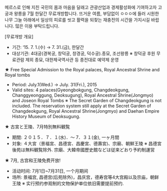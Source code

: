 메르스로 인해 지친 국민의 몸과 마음을 달래고 관광산업과 경제활성화에 기여하고자 고궁과 왕릉을 7월 한달간 무료개방합니다. 뜨거운 여름, 부담없이 ㅇㅇㅇ에 들러 시원한 나무 그늘 아래에서 일상의 피로를 씻고 활력을 되찾는 재충전의 시간을 가지시길 바랍니다. 많은 이용 부탁드립니다.

[무료개방 개요]
- 기간: ‘15. 7. 1.(수) → 7. 31.(금), 한달간
- 대상기관: 4대궁(경복궁, 창덕궁, 창경궁, 덕수궁)․종묘, 조선왕릉
  ※ 창덕궁 후원 무료관람 제외
  종묘, 대한제국역사관 등 종전대로 예약제 운영

★ Free Special Admission to the Royal palaces, Royal Ancestral Shrine and Royal tombs
- Period: July.1(Wed.) → July. 31(Fri.), 2015
- Valid sites: 4 palaces(Gyeongbokgung, Changdeokgung, Changgyeonggung, Deoksugung), Royal Ancestral Shrine(Jongmyo) and Joseon Royal Tombs
  ※ The Secret Garden of Changdeokgung is not included.
  The reservation system still apply at the Secret Garden of Changdeokgung, Royal Ancestral Shrine(Jongmyo) and Daehan Empire History Museum of Deoksugung.

★ 古宮と王陵、7月特別無料観覧
- 期間: ２０１５．７．１(水)．～ 7．３１(金), 一ヶ月間
- 対象: ４大宮（景福宮、昌德宮、昌慶宮、德壽宮)、宗廟、朝鮮王陵
  ※ 昌德宮後苑は無料観覧除外. 宗廟、大韓帝國歷史館などは従来どおり予約制運営

★ 7月, 古宫和王陵免费开放!
- 活动时间: 7月1日~7月31日, 一个月期间
- 场所: 景福宫, 昌德宫(后苑除外)，昌庆宫，德寿宫等4大宫殿以及宗庙，朝鲜王陵
  ※ 实行预约参观制的文物保护单位依旧需要提前预约.